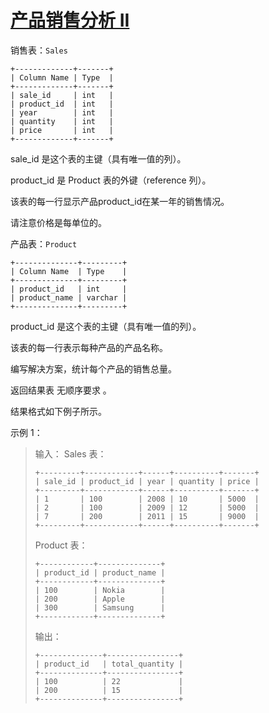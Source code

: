 #  [产品销售分析 II](https://leetcode.cn/problems/product-sales-analysis-ii)


销售表：`Sales`
```
+-------------+-------+
| Column Name | Type  |
+-------------+-------+
| sale_id     | int   |
| product_id  | int   |
| year        | int   |
| quantity    | int   |
| price       | int   |
+-------------+-------+
```
sale_id 是这个表的主键（具有唯一值的列）。

product_id 是 Product 表的外键（reference 列）。

该表的每一行显示产品product_id在某一年的销售情况。

请注意价格是每单位的。

产品表：`Product`
```
+--------------+---------+
| Column Name  | Type    |
+--------------+---------+
| product_id   | int     |
| product_name | varchar |
+--------------+---------+
```
product_id 是这个表的主键（具有唯一值的列）。

该表的每一行表示每种产品的产品名称。
 

编写解决方案，统计每个产品的销售总量。

返回结果表 无顺序要求 。

结果格式如下例子所示。

 

示例 1：

> 输入：
> Sales 表：
> ```
> +---------+------------+------+----------+-------+
> | sale_id | product_id | year | quantity | price |
> +---------+------------+------+----------+-------+ 
> | 1       | 100        | 2008 | 10       | 5000  |
> | 2       | 100        | 2009 | 12       | 5000  |
> | 7       | 200        | 2011 | 15       | 9000  |
> +---------+------------+------+----------+-------+
> ```
> Product 表：
> ```
> +------------+--------------+
> | product_id | product_name |
> +------------+--------------+
> | 100        | Nokia        |
> | 200        | Apple        |
> | 300        | Samsung      |
> +------------+--------------+
> ```
> 输出：
> ```
> +--------------+----------------+
> | product_id   | total_quantity |
> +--------------+----------------+
> | 100          | 22             |
> | 200          | 15             |
> +--------------+----------------+
> ```
> 